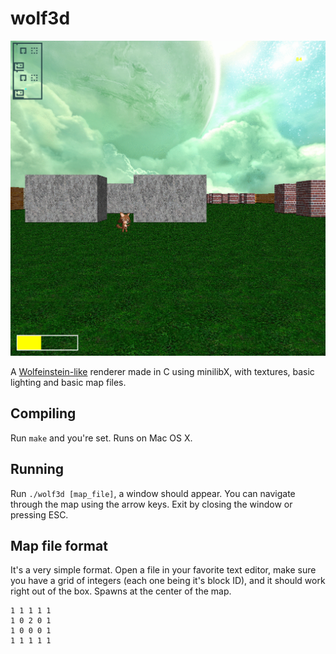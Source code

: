 # wolf3d

![wolf3d screenshot](https://github.com/Aliba777/42-School-Projects/blob/master/wolf3d/screenshot_wolf3d.png)

A [Wolfeinstein-like][1] renderer made in C using minilibX, with textures, basic
lighting and basic map files.

## Compiling
Run `make` and you're set. Runs on Mac OS X.

## Running
Run `./wolf3d [map_file]`, a window should appear. You can navigate through the
map using the arrow keys. Exit by closing the window or pressing ESC.

## Map file format
It's a very simple format. Open a file in your favorite text editor, make sure
you have a grid of integers (each one being it's block ID), and it should work
right out of the box. Spawns at the center of the map.

```
1 1 1 1 1
1 0 2 0 1
1 0 0 0 1
1 1 1 1 1
```
[1]: https://github.com/Aliba777/42-School-Projects/blob/master/wolf3d/wolf3d.en.pdf
